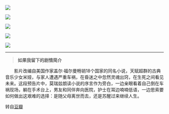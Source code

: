 ![](http://7xpkml.com1.z0.glb.clouddn.com/if%20i%20stay.jpg)


![](http://7xpkml.com1.z0.glb.clouddn.com/if1.jpg)


![](http://7xpkml.com1.z0.glb.clouddn.com/if2.jpg)


![](http://7xpkml.com1.z0.glb.clouddn.com/if3.jpg)


![](http://7xpkml.com1.z0.glb.clouddn.com/if4.jpg)

---

>**如果我留下的剧情简介**

　　影片改编自美国作家盖尔·福尔曼畅销18个国家的同名小说，天赋超群的古典音乐少女米娅，与家人遭遇严重车祸，在昏迷之中忽然灵魂出窍，在生死之间看见未来。这段预告片中，莫瑞兹朗读小说的序言作为旁白，一边亲眼看着自己倒在车祸现场，躺在手术台上，男友和同伴奔向医院，护士在耳边喃喃低语，一边思索要如何做出这艰难的选择：是随父母离世而去，还是苏醒过来继续人生。

转自[豆瓣](http://movie.douban.com/subject/3428529/)

